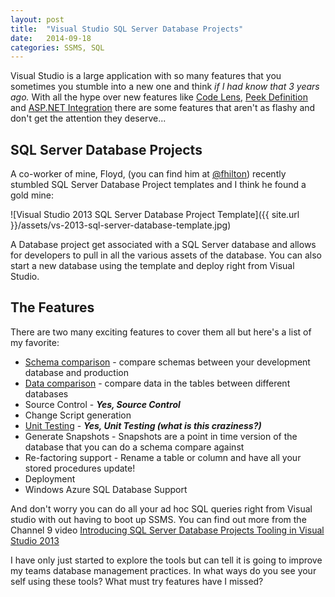 ```yaml
---
layout: post
title:  "Visual Studio SQL Server Database Projects"
date:   2014-09-18
categories: SSMS, SQL
---
```


Visual Studio is a large application with so many features that you sometimes you stumble into a new one and think *if I had know that 3 years ago.*  With all the hype over new features like [Code Lens](http://msdn.microsoft.com/en-us/library/dn269218.aspx), [Peek Definition](http://msdn.microsoft.com/en-us/library/dn160178.aspx) and [ASP.NET Integration](http://blogs.msdn.com/b/webdev/archive/2013/10/16/asp-net-features-in-new-project-templates-in-visual-studio-2013.aspx) there are some features that aren't as flashy and don't get the attention they deserve...

## SQL Server Database Projects
A co-worker of mine, Floyd, (you can find him at [@fhilton](https://twitter.com/fhilton))  recently stumbled SQL Server Database Project templates and I think he found a gold mine:

![Visual Studio 2013 SQL Server Database Project Template]({{ site.url }}/assets/vs-2013-sql-server-database-template.jpg)

A Database project get associated with a SQL Server database and allows for developers to pull in all the various assets of the database. You can also start a new database using the template and deploy right from Visual Studio.

## The Features
There are two many exciting features to cover them all but here's a list of my favorite:

- [Schema comparison](http://channel9.msdn.com/Events/Visual-Studio/Launch-2013/VS108) - compare schemas between your development database and production
- [Data comparison](http://channel9.msdn.com/Events/Visual-Studio/Launch-2013/VS108) - compare data in the tables between different databases
- Source Control - ***Yes, Source Control***
- Change Script generation
- [Unit Testing](http://channel9.msdn.com/Events/Visual-Studio/Launch-2013/QE107) - ***Yes, Unit Testing (what is this craziness?)***
- Generate Snapshots - Snapshots are a point in time version of the database that you can do a schema compare against
- Re-factoring support - Rename a table or column and have all your stored procedures update!
- Deployment
- Windows Azure SQL Database Support

And don't worry you can do all your ad hoc SQL queries right from Visual studio with out having to boot up SSMS.  You can find out more from the Channel 9 video  [Introducing SQL Server Database Projects Tooling in Visual Studio 2013](http://channel9.msdn.com/Events/Visual-Studio/Launch-2013/VS111)

I have only just started to explore the tools but can tell it is going to improve my teams database management practices.  In what ways do you see your self using these tools?  What must try features have I missed?